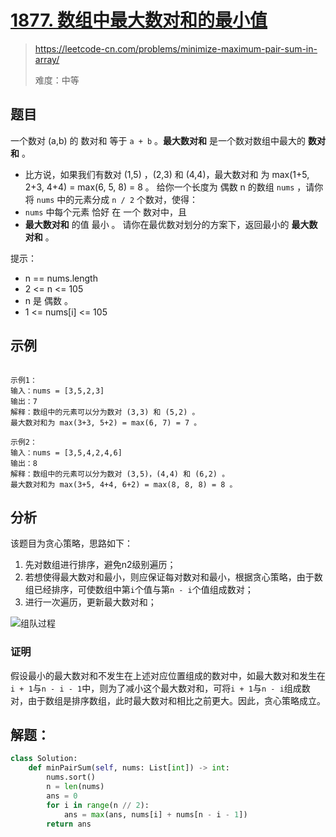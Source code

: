 # [1877. 数组中最大数对和的最小值](https://leetcode-cn.com/problems/minimize-maximum-pair-sum-in-array/)
> https://leetcode-cn.com/problems/minimize-maximum-pair-sum-in-array/
>
> 难度：中等

## 题目
一个数对 (a,b) 的 数对和 等于 `a + b` 。**最大数对和** 是一个数对数组中最大的 **数对和** 。
- 比方说，如果我们有数对 (1,5) ，(2,3) 和 (4,4)，最大数对和 为 max(1+5, 2+3, 4+4) = max(6, 5, 8) = 8 。
给你一个长度为 偶数 n 的数组 `nums` ，请你将 `nums` 中的元素分成 `n / 2` 个数对，使得：
- `nums` 中每个元素 恰好 在 一个 数对中，且
- **最大数对和** 的值 最小 。
请你在最优数对划分的方案下，返回最小的 **最大数对和** 。

提示：
- n == nums.length
- 2 <= n <= 105
- n 是 偶数 。
- 1 <= nums[i] <= 105

## 示例

```

示例1：
输入：nums = [3,5,2,3]
输出：7
解释：数组中的元素可以分为数对 (3,3) 和 (5,2) 。
最大数对和为 max(3+3, 5+2) = max(6, 7) = 7 。

示例2：
输入：nums = [3,5,4,2,4,6]
输出：8
解释：数组中的元素可以分为数对 (3,5)，(4,4) 和 (6,2) 。
最大数对和为 max(3+5, 4+4, 6+2) = max(8, 8, 8) = 8 。

```

## 分析

该题目为贪心策略，思路如下：
1. 先对数组进行排序，避免n2级别遍历；
2. 若想使得最大数对和最小，则应保证每对数对和最小，根据贪心策略，由于数组已经排序，可使数组中第`i`个值与第`n - i`个值组成数对；
3. 进行一次遍历，更新最大数对和；

![组队过程](https://github.com/Crane-hu/LeetCodeandAlgorithm/blob/main/image/LeetCode%E6%8F%92%E5%9B%BE/1877.jpg#pic_center)


### 证明
假设最小的最大数对和不发生在上述对应位置组成的数对中，如最大数对和发生在`i + 1`与`n - i - 1`中，则为了减小这个最大数对和，可将`i + 1`与`n - i`组成数对，由于数组是排序数组，此时最大数对和相比之前更大。因此，贪心策略成立。


## 解题：

```python
class Solution:
    def minPairSum(self, nums: List[int]) -> int:
        nums.sort()
        n = len(nums)
        ans = 0
        for i in range(n // 2):
            ans = max(ans, nums[i] + nums[n - i - 1])
        return ans
```
